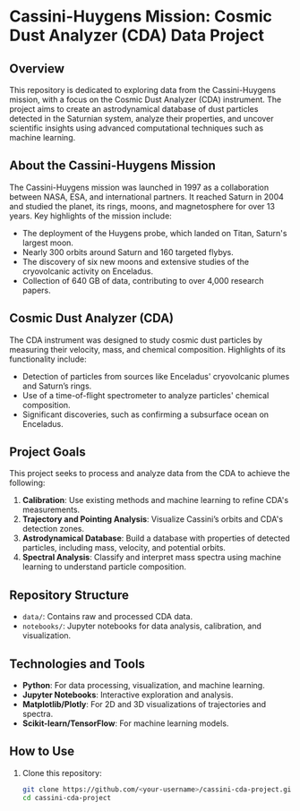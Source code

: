 # Cassini-Huygens Mission: Cosmic Dust Analyzer (CDA) Data Project  

## **Overview**  
This repository is dedicated to exploring data from the Cassini-Huygens mission, with a focus on the Cosmic Dust Analyzer (CDA) instrument. The project aims to create an astrodynamical database of dust particles detected in the Saturnian system, analyze their properties, and uncover scientific insights using advanced computational techniques such as machine learning.

## **About the Cassini-Huygens Mission**  
The Cassini-Huygens mission was launched in 1997 as a collaboration between NASA, ESA, and international partners. It reached Saturn in 2004 and studied the planet, its rings, moons, and magnetosphere for over 13 years. Key highlights of the mission include:  
- The deployment of the Huygens probe, which landed on Titan, Saturn's largest moon.  
- Nearly 300 orbits around Saturn and 160 targeted flybys.  
- The discovery of six new moons and extensive studies of the cryovolcanic activity on Enceladus.  
- Collection of 640 GB of data, contributing to over 4,000 research papers.

## **Cosmic Dust Analyzer (CDA)**  
The CDA instrument was designed to study cosmic dust particles by measuring their velocity, mass, and chemical composition. Highlights of its functionality include:  
- Detection of particles from sources like Enceladus' cryovolcanic plumes and Saturn’s rings.  
- Use of a time-of-flight spectrometer to analyze particles' chemical composition.  
- Significant discoveries, such as confirming a subsurface ocean on Enceladus.  

## **Project Goals**  
This project seeks to process and analyze data from the CDA to achieve the following:  
1. **Calibration**: Use existing methods and machine learning to refine CDA's measurements.  
2. **Trajectory and Pointing Analysis**: Visualize Cassini’s orbits and CDA's detection zones.  
3. **Astrodynamical Database**: Build a database with properties of detected particles, including mass, velocity, and potential orbits.  
4. **Spectral Analysis**: Classify and interpret mass spectra using machine learning to understand particle composition.  

## **Repository Structure**  
- `data/`: Contains raw and processed CDA data.  
- `notebooks/`: Jupyter notebooks for data analysis, calibration, and visualization.  

## **Technologies and Tools**  
- **Python**: For data processing, visualization, and machine learning.  
- **Jupyter Notebooks**: Interactive exploration and analysis.  
- **Matplotlib/Plotly**: For 2D and 3D visualizations of trajectories and spectra.  
- **Scikit-learn/TensorFlow**: For machine learning models.  

## **How to Use**  
1. Clone this repository:  
   ```bash
   git clone https://github.com/<your-username>/cassini-cda-project.git
   cd cassini-cda-project

